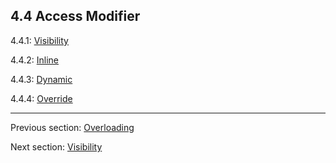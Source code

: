 ## 4.4 Access Modifier

4.4.1: [Visibility](4.4.1-Visibility.md)

4.4.2: [Inline](4.4.2-Inline.md)

4.4.3: [Dynamic](4.4.3-Dynamic.md)

4.4.4: [Override](4.4.4-Override.md)

---

Previous section: [Overloading](4.3.3-Overloading.md)

Next section: [Visibility](4.4.1-Visibility.md)